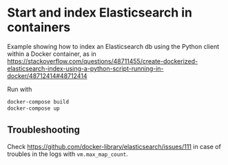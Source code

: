 # Start and index Elasticsearch in containers

Example showing how to index an Elasticsearch db using the Python client within a Docker container, as in https://stackoverflow.com/questions/48711455/create-dockerized-elasticsearch-index-using-a-python-script-running-in-docker/48712414#48712414  

Run with

```bash
docker-compose build
docker-compose up
```

## Troubleshooting

Check https://github.com/docker-library/elasticsearch/issues/111 in case of troubles in the logs with `vm.max_map_count`.